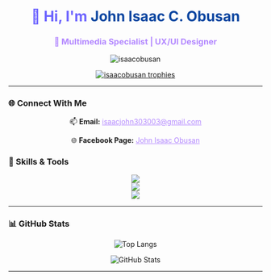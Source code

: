 <h1 align="center" style="color:#6c63ff;">👋 Hi, I'm <span style="color:#0d47a1;">John Isaac C. Obusan</span></h1>
<h3 align="center" style="color:#b388ff;">🎨 Multimedia Specialist | UX/UI Designer</h3>

<p align="center">
  <img src="https://komarev.com/ghpvc/?username=isaacobusan&label=Profile%20views&color=9b59b6&style=flat" alt="isaacobusan" />
</p>

<p align="center">
  <a href="https://github.com/ryo-ma/github-profile-trophy">
    <img src="https://github-profile-trophy.vercel.app/?username=isaacobusan&theme=dracula&margin-w=15&margin-h=15" alt="isaacobusan trophies" />
  </a>
</p>


---

### 🌐 Connect With Me




<p align="center">
  📫 <strong>Email:</strong> 
  <a href="mailto:isaacjohn303003@gmail.com" style="color:#b388ff;">isaacjohn303003@gmail.com</a>
</p>

<p align="center">
  🌐 <strong>Facebook Page:</strong> 
  <a href="https://www.facebook.com/profile.php?id=100081292178266" style="color:#b388ff;" target="_blank">John Isaac Obusan</a>
</p>


### 🧠 Skills & Tools

<p align="center">
  <img src="https://skillicons.dev/icons?i=html,css,js,ts,react,nodejs,php,python,java,mysql" />
  <br/>
  <img src="https://skillicons.dev/icons?i=figma,photoshop,ae,illustrator,blender" />
  <br/>
  <img src="https://skillicons.dev/icons?i=tailwind,linux,rabbitmq,postman,xamarin,dotnet" />
</p>

---

### 📊 GitHub Stats

<p align="center">
  <img src="https://github-readme-stats.vercel.app/api/top-langs?username=isaacobusan&show_icons=true&locale=en&layout=compact&theme=tokyonight" alt="Top Langs" />
</p>

<p align="center">
  <img src="https://github-readme-stats.vercel.app/api?username=isaacobusan&show_icons=true&locale=en&theme=tokyonight" alt="GitHub Stats" />
</p>



---

